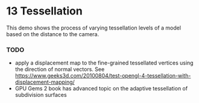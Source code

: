 # 13 Tessellation

This demo shows the process of varying tessellation levels of a model based on the distance to the camera. 

### TODO

- apply a displacement map to the fine-grained tessellated vertices using the direction of normal vectors. See https://www.geeks3d.com/20100804/test-opengl-4-tessellation-with-displacement-mapping/
- GPU Gems 2 book has advanced topic on the adaptive tessellation of subdivision surfaces
  